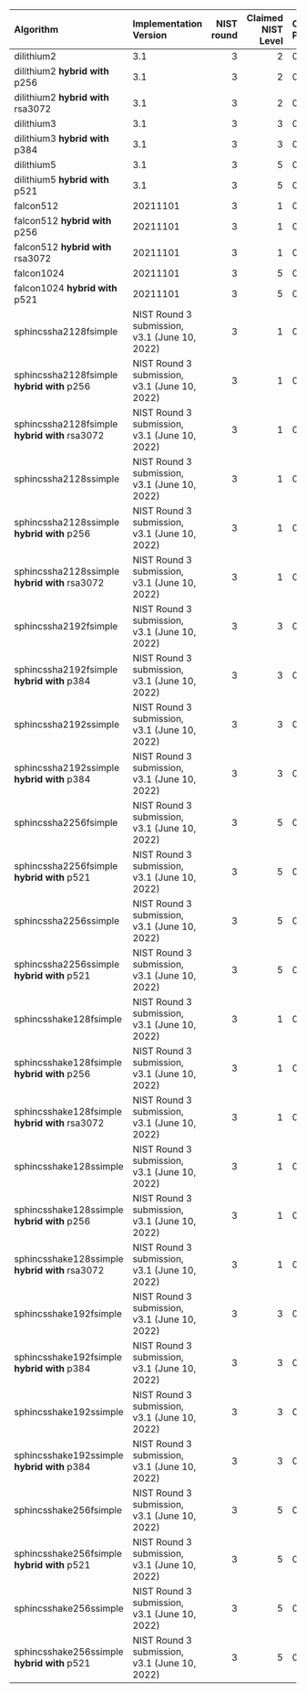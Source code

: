 | Algorithm                                      | Implementation Version                        |   NIST round |   Claimed NIST Level | Code Point   | OID                     |
|:-----------------------------------------------|:----------------------------------------------|-------------:|---------------------:|:-------------|:------------------------|
| dilithium2                                     | 3.1                                           |            3 |                    2 | 0xfea0       | 1.3.6.1.4.1.2.267.7.4.4 |
| dilithium2 **hybrid with** p256                | 3.1                                           |            3 |                    2 | 0xfea1       | 1.3.9999.2.7.1          |
| dilithium2 **hybrid with** rsa3072             | 3.1                                           |            3 |                    2 | 0xfea2       | 1.3.9999.2.7.2          |
| dilithium3                                     | 3.1                                           |            3 |                    3 | 0xfea3       | 1.3.6.1.4.1.2.267.7.6.5 |
| dilithium3 **hybrid with** p384                | 3.1                                           |            3 |                    3 | 0xfea4       | 1.3.9999.2.7.3          |
| dilithium5                                     | 3.1                                           |            3 |                    5 | 0xfea5       | 1.3.6.1.4.1.2.267.7.8.7 |
| dilithium5 **hybrid with** p521                | 3.1                                           |            3 |                    5 | 0xfea6       | 1.3.9999.2.7.4          |
| falcon512                                      | 20211101                                      |            3 |                    1 | 0xfeae       | 1.3.9999.3.6            |
| falcon512 **hybrid with** p256                 | 20211101                                      |            3 |                    1 | 0xfeaf       | 1.3.9999.3.7            |
| falcon512 **hybrid with** rsa3072              | 20211101                                      |            3 |                    1 | 0xfeb0       | 1.3.9999.3.8            |
| falcon1024                                     | 20211101                                      |            3 |                    5 | 0xfeb1       | 1.3.9999.3.9            |
| falcon1024 **hybrid with** p521                | 20211101                                      |            3 |                    5 | 0xfeb2       | 1.3.9999.3.10           |
| sphincssha2128fsimple                          | NIST Round 3 submission, v3.1 (June 10, 2022) |            3 |                    1 | 0xfeb3       | 1.3.9999.6.4.13         |
| sphincssha2128fsimple **hybrid with** p256     | NIST Round 3 submission, v3.1 (June 10, 2022) |            3 |                    1 | 0xfeb4       | 1.3.9999.6.4.14         |
| sphincssha2128fsimple **hybrid with** rsa3072  | NIST Round 3 submission, v3.1 (June 10, 2022) |            3 |                    1 | 0xfeb5       | 1.3.9999.6.4.15         |
| sphincssha2128ssimple                          | NIST Round 3 submission, v3.1 (June 10, 2022) |            3 |                    1 | 0xfeb6       | 1.3.9999.6.4.16         |
| sphincssha2128ssimple **hybrid with** p256     | NIST Round 3 submission, v3.1 (June 10, 2022) |            3 |                    1 | 0xfeb7       | 1.3.9999.6.4.17         |
| sphincssha2128ssimple **hybrid with** rsa3072  | NIST Round 3 submission, v3.1 (June 10, 2022) |            3 |                    1 | 0xfeb8       | 1.3.9999.6.4.18         |
| sphincssha2192fsimple                          | NIST Round 3 submission, v3.1 (June 10, 2022) |            3 |                    3 | 0xfeb9       | 1.3.9999.6.5.10         |
| sphincssha2192fsimple **hybrid with** p384     | NIST Round 3 submission, v3.1 (June 10, 2022) |            3 |                    3 | 0xfeba       | 1.3.9999.6.5.11         |
| sphincssha2192ssimple                          | NIST Round 3 submission, v3.1 (June 10, 2022) |            3 |                    3 | 0xfebb       | 1.3.9999.6.5.12         |
| sphincssha2192ssimple **hybrid with** p384     | NIST Round 3 submission, v3.1 (June 10, 2022) |            3 |                    3 | 0xfebc       | 1.3.9999.6.5.13         |
| sphincssha2256fsimple                          | NIST Round 3 submission, v3.1 (June 10, 2022) |            3 |                    5 | 0xfebd       | 1.3.9999.6.6.10         |
| sphincssha2256fsimple **hybrid with** p521     | NIST Round 3 submission, v3.1 (June 10, 2022) |            3 |                    5 | 0xfebe       | 1.3.9999.6.6.11         |
| sphincssha2256ssimple                          | NIST Round 3 submission, v3.1 (June 10, 2022) |            3 |                    5 | 0xfec0       | 1.3.9999.6.6.12         |
| sphincssha2256ssimple **hybrid with** p521     | NIST Round 3 submission, v3.1 (June 10, 2022) |            3 |                    5 | 0xfec1       | 1.3.9999.6.6.13         |
| sphincsshake128fsimple                         | NIST Round 3 submission, v3.1 (June 10, 2022) |            3 |                    1 | 0xfec2       | 1.3.9999.6.7.13         |
| sphincsshake128fsimple **hybrid with** p256    | NIST Round 3 submission, v3.1 (June 10, 2022) |            3 |                    1 | 0xfec3       | 1.3.9999.6.7.14         |
| sphincsshake128fsimple **hybrid with** rsa3072 | NIST Round 3 submission, v3.1 (June 10, 2022) |            3 |                    1 | 0xfec4       | 1.3.9999.6.7.15         |
| sphincsshake128ssimple                         | NIST Round 3 submission, v3.1 (June 10, 2022) |            3 |                    1 | 0xfec5       | 1.3.9999.6.7.16         |
| sphincsshake128ssimple **hybrid with** p256    | NIST Round 3 submission, v3.1 (June 10, 2022) |            3 |                    1 | 0xfec6       | 1.3.9999.6.7.17         |
| sphincsshake128ssimple **hybrid with** rsa3072 | NIST Round 3 submission, v3.1 (June 10, 2022) |            3 |                    1 | 0xfec7       | 1.3.9999.6.7.18         |
| sphincsshake192fsimple                         | NIST Round 3 submission, v3.1 (June 10, 2022) |            3 |                    3 | 0xfec8       | 1.3.9999.6.8.10         |
| sphincsshake192fsimple **hybrid with** p384    | NIST Round 3 submission, v3.1 (June 10, 2022) |            3 |                    3 | 0xfec9       | 1.3.9999.6.8.11         |
| sphincsshake192ssimple                         | NIST Round 3 submission, v3.1 (June 10, 2022) |            3 |                    3 | 0xfeca       | 1.3.9999.6.8.12         |
| sphincsshake192ssimple **hybrid with** p384    | NIST Round 3 submission, v3.1 (June 10, 2022) |            3 |                    3 | 0xfecb       | 1.3.9999.6.8.13         |
| sphincsshake256fsimple                         | NIST Round 3 submission, v3.1 (June 10, 2022) |            3 |                    5 | 0xfecc       | 1.3.9999.6.9.10         |
| sphincsshake256fsimple **hybrid with** p521    | NIST Round 3 submission, v3.1 (June 10, 2022) |            3 |                    5 | 0xfecd       | 1.3.9999.6.9.11         |
| sphincsshake256ssimple                         | NIST Round 3 submission, v3.1 (June 10, 2022) |            3 |                    5 | 0xfece       | 1.3.9999.6.9.12         |
| sphincsshake256ssimple **hybrid with** p521    | NIST Round 3 submission, v3.1 (June 10, 2022) |            3 |                    5 | 0xfecf       | 1.3.9999.6.9.13         |